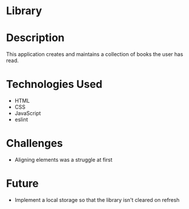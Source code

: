 # Library
# Description
This application creates and maintains a collection of books the user has read. 
# Technologies Used
 - HTML
 - CSS
 - JavaScript
 - eslint
 # Challenges
 - Aligning elements was a struggle at first
 # Future
 - Implement a local storage so that the library isn't cleared on refresh
